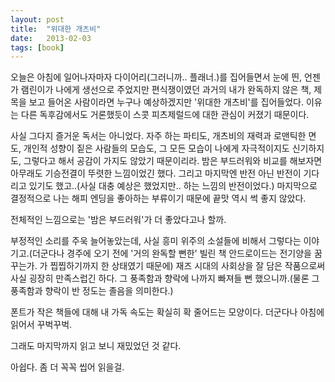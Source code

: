 ```yaml
---
layout: post
title:  "위대한 개츠비"
date:   2013-02-03
tags: [book]
---
```


오늘은 아침에 일어나자마자 다이어리(그러니까.. 플래너.)를 집어들면서 눈에 띈, 언젠가 램린이가 나에게 생선으로 주었지만 편식쟁이였던 과거의 내가 완독하지 않은 책, 제목을 보고 들어온 사람이라면 누구나 예상하겠지만 '위대한 개츠비'를 집어들었다. 이유는 다른 독후감에서도 거론했듯이 스콧 피츠제럴드에 대한 관심이 커졌기 때문이다. 

  사실 그다지 즐거운 독서는 아니었다. 자주 하는 파티도, 개츠비의 재력과 로맨틱한 면도, 개인적 성향이 짙은 사람들의 모습도, 그 모든 모습이 나에게 자극적이지도 신기하지도, 그렇다고 해서 공감이 가지도 않았기 때문이리라. 밤은 부드러워와 비교를 해보자면 아무래도 기승전결이 뚜렷한 느낌이었긴 했다. 그리고 마지막엔 반전 아닌 반전이 기다리고 있기도 했고..(사실 대충 예상은 했었지만.. 하는 느낌의 반전이었다.) 마지막으로 결정적으로 나는 해피 엔딩을 좋아하는 부류이기 때문에 끝맛 역시 썩 좋지 않았다. 

  전체적인 느낌으로는 '밤은 부드러워'가 더 좋았다고나 할까. 

  부정적인 소리를 주욱 늘어놓았는데, 사실 흥미 위주의 소설들에 비해서 그렇다는 이야기고.(더군다나 경주에 오기 전에 '거의 완독할 뻔한' 빌린 책 안드로이드는 전기양을 꿈꾸는가. 가 찝찝하기까지 한 상태였기 때문에) 재즈 시대의 사회상을 잘 담은 작품으로써 사실 굉장히 만족스럽긴 하다. 그 풍족함과 향락에 나까지 빠져들 뻔 했으니까.(물론 그 풍족함과 향락이 반 정도는 졸음을 의미한다.) 

  폰트가 작은 책들에 대해 내 가독 속도는 확실히 확 줄어드는 모양이다. 더군다나 아침에 읽어서 꾸벅꾸벅. 

  그래도 마지막까지 읽고 보니 재밌었던 것 같다. 

  아쉽다. 좀 더 꼭꼭 씹어 읽을걸.